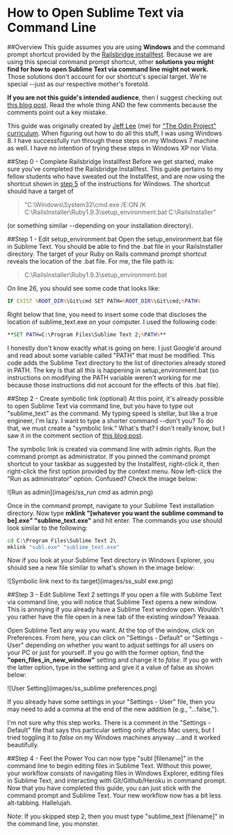 # How to Open Sublime Text via Command Line

##Overview
This guide assumes you are using **Windows** and the command prompt shortcut provided by the [Railsbridge installfest](http://installfest.railsbridge.org/installfest/). Because we are using this special command prompt shortcut, other **solutions you might find for how to open Sublime Text via command line might not work.** Those solutions don't account for our shortcut's special target. We're special --just as our respective mother's foretold.

**If you are not this guide's intended audience**, then I suggest checking out [this blog post](https://coderwall.com/p/9p4etg). Read the whole thing AND the few comments because the comments point out a key mistake.

This guide was originally created by [Jeff Lee](https://github.com/RebootJeff) (me) for ["The Odin Project" curriculum](https://github.com/TheOdinProject/curriculum). When figuring out how to do all this stuff, I was using Windows 8. I have successfully run through these steps on my WIndows 7 machine as well. I have no intention of trying these steps in Windows XP nor Vista.

##Step 0 - Complete Railsbridge Installfest
Before we get started, make sure you've completed the Railsbridge Installfest. This guide pertains to my fellow students who have sweated out the Installfest, and are now using the shortcut shown in [step 5](http://installfest.railsbridge.org/installfest/windows) of the instructions for Windows. The shortcut should have a target of
>"C:\Windows\System32\cmd.exe /E:ON /K C:\RailsInstaller\Ruby1.9.3\setup_environment.bat C:\RailsInstaller"

(or something similar --depending on your installation directory).

##Step 1 - Edit setup_environment.bat
Open the setup_environment.bat file in Sublime Text. You should be able to find the .bat file in your RailsInstaller directory. The target of your Ruby on Rails command prompt shortcut reveals the location of the .bat file. For me, the file path is:
>C:\RailsInstaller\Ruby1.9.3\setup_environment.bat

On line 26, you should see some code that looks like:
```bat
IF EXIST %ROOT_DIR%\Git\cmd SET PATH=%ROOT_DIR%\Git\cmd;%PATH%
```

Right below that line, you need to insert some code that discloses the location of sublime_text.exe on your computer. I used the following code:
```bat
**SET PATH=C:\Program Files\Sublime Text 2;%PATH%**
```

I honestly don't know exactly what is going on here. I just Google'd around and read about some variable called "PATH" that must be modified. This code adds the Sublime Text directory to the list of directories already stored in PATH. The key is that all this is happening in setup_environment.bat (so instructions on modifying the PATH variable weren't working for me because those instructions did not account for the effects of this .bat file).

##Step 2 - Create symbolic link (optional)
At this point, it's already possible to open Sublime Text via command line, but you have to type out "sublime_text" as the command. My typing speed is stellar, but like a true engineer, I'm lazy. I want to type a shorter command --don't you? To do that, we must create a "symbolic link." What's that? I don't really know, but I saw it in the comment section of [this blog post](https://coderwall.com/p/9p4etg).

The symbolic link is created via command line with admin rights. Run the command prompt as administrator. If you pinned the command prompt shortcut to your taskbar as suggested by the Installfest, right-click it, then right-click the first option provided by the context menu. Now left-click the "Run as administrator" option. Confused? Check the image below:

![Run as admin](images/ss_run cmd as admin.png)

Once in the command prompt, navigate to your Sublime Text installation directory. Now type **mklink "[whatever you want the sublime command to be].exe" "sublime_text.exe"** and hit enter. The commands you use should look similar to the following:
```cmd
cd C:\Program Files\Sublime Text 2\
mklink "subl.exe" "sublime_text.exe"
```

Now if you look at your Sublime Text directory in Windows Explorer, you should see a new file similar to what's shown in the image below:

![Symbolic link next to its target](images/ss_subl exe.png)

##Step 3 - Edit Sublime Text 2 settings
If you open a file with Sublime Text via command line, you will notice that Sublime Text opens a new window. This is annoying if you already have a Sublime Text window open. Wouldn't you rather have the file open in a new tab of the existing window? Yeaaaa.

Open Sublime Text any way you want. At the top of the window, click on Preferences. From here, you can click on "Settings - Default" or "Settings - User" depending on whether you want to adjust settings for all users on your PC or just for yourself. If you go with the former option, find the **"open_files_in_new_window"** setting and change it to _false_. If you go with the latter option, type in the setting and give it a value of false as shown below:

![User Setting](images/ss_sublime preferences.png)

If you already have some settings in your "Settings - User" file, then you may need to add a comma at the end of the new addition (e.g., "...false,").

I'm not sure why this step works. There is a comment in the "Settings - Default" file that says this particular setting only affects Mac users, but I tried toggling it to _false_ on my Windows machines anyway ...and it worked beautifully.

##Step 4 - Feel the Power
You can now type "subl [filename]" in the command line to begin editing files in Sublime Text. Without this power, your workflow consists of navigating files in Windows Explorer, editing files in Sublime Text, and interacting with Git/Github/Heroku in command prompt. Now that you have completed this guide, you can just stick with the command prompt and Sublime Text. Your new workflow now has a bit less alt-tabbing. Hallelujah.

Note: If you skipped step 2, then you must type "sublime_text [filename]" in the command line, you monster.
